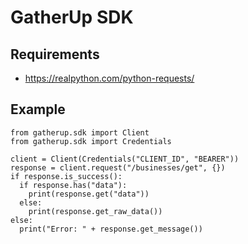 # GatherUp SDK 

## Requirements

* https://realpython.com/python-requests/

## Example

```
from gatherup.sdk import Client
from gatherup.sdk import Credentials

client = Client(Credentials("CLIENT_ID", "BEARER"))
response = client.request("/businesses/get", {})
if response.is_success():
  if response.has("data"):
    print(response.get("data"))
  else:
    print(response.get_raw_data())
else:
  print("Error: " + response.get_message())

```
